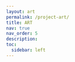 ```yaml
---
layout: art
permalink: /project-art/
title: ART 
nav: true
nav_order: 5
description: 
toc:
  sidebar: left
---
```

